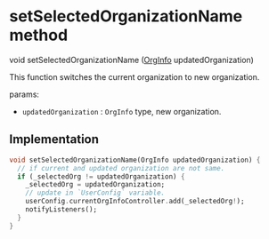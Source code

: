 


# setSelectedOrganizationName method








void setSelectedOrganizationName
([OrgInfo](../../models_organization_org_info/OrgInfo-class.md) updatedOrganization)





<p>This function switches the current organization to new organization.</p>
<p>params:</p>
<ul>
<li><code>updatedOrganization</code> : <code>OrgInfo</code> type, new organization.</li>
</ul>



## Implementation

```dart
void setSelectedOrganizationName(OrgInfo updatedOrganization) {
  // if current and updated organization are not same.
  if (_selectedOrg != updatedOrganization) {
    _selectedOrg = updatedOrganization;
    // update in `UserConfig` variable.
    userConfig.currentOrgInfoController.add(_selectedOrg!);
    notifyListeners();
  }
}
```







